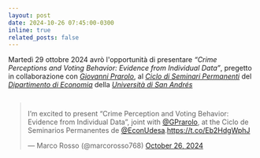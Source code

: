 ```yaml
---
layout: post
date: 2024-10-26 07:45:00-0300
inline: true
related_posts: false
---
```


Martedì 29 ottobre 2024 avrò l'opportunità di presentare <i>“Crime Perceptions and Voting Behavior: Evidence from Individual Data”</i>, pregetto in collaborazione con <i>[Giovanni Prarolo](https://sites.google.com/site/giovanniprarolo/)</i>, al <i><a href="https://udesa.edu.ar/departamento-de-economia/seminarios-y-actividades">Ciclo di Seminari Permanenti</a></i> del <i>[Dipartimento di Economia](https://udesa.edu.ar/departamento-de-economia)</i> della <i>[Università di San Andrés](https://udesa.edu.ar)</i>

<div class="mt-2" style="display: flex; justify-content: center;">
  <blockquote class="twitter-tweet"><p lang="en" dir="ltr">I’m excited to present “Crime Perception and Voting Behavior: Evidence from Individual Data”, joint with <a href="https://twitter.com/GPrarolo?ref_src=twsrc%5Etfw">@GPrarolo</a>, at the Ciclo de Seminarios Permanentes de <a href="https://twitter.com/EconUdesa?ref_src=twsrc%5Etfw">@EconUdesa</a>.<a href="https://t.co/Eb2HdgWphJ">https://t.co/Eb2HdgWphJ</a></p>&mdash; Marco Rosso (@marcorosso768) <a href="https://twitter.com/marcorosso768/status/1850131040032997789?ref_src=twsrc%5Etfw">October 26, 2024</a></blockquote> <script async src="https://platform.twitter.com/widgets.js" charset="utf-8"></script>
</div>
